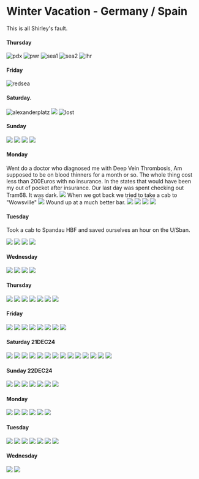 # Winter Vacation - Germany / Spain
This is all Shirley's fault.
#### Thursday
![pdx](images/pdx12dec24.png.png)
![pwr](images/power.jpg)
![sea1](images/sea12dec24-a.jpg)
![sea2](images/sea12dec24-b.jpg)
![lhr](images/LHR13DEC24.jpg)
#### Friday 
![redsea](images/redsea.jpg)
#### Saturday.
![alexanderplatz](images/alexanderplat.jpg)
![](images/alexanderplatz.jpg.jpeg)
![lost](images/lost.jpg)
#### Sunday
![](images/kudamn.jpeg)
![](images/victorycollumn.jpg)
![](images/shirleyasarussian.jpg)
![](images/watchingus.jpg)
#### Monday
Went do a doctor who diagnosed me with Deep Vein Thrombosis, Am supposed to be on blood thinners for a month or so.
The whole thing cost less than 200Euros with no insurance. 
In the states that would have been my out of pocket after insurance.
Our last day was spent checking out Tram68. It was dark.
![](images/tramtonowhere.jpg)
When we got back we tried to take a cab to "Wowsville"
![](images/nowow.jpg)
Wound up at a much better bar.
![](images/gibtesbesserheir.jpg)
![](images/club49.jpg)
![](images/wowok.jpg)
![](images/happy.jpg)
#### Tuesday
Took a cab to Spandau HBF and saved ourselves an hour on the U/Sban.

![](images/koelnerdom.jpg)
![](images/shirleyamdom.jpg)
![](images/domart.jpg)
![](images/thedom.jpeg)
#### Wednesday

![](images/safeonthetrain.jpg)
![](images/friedrichbad.jpg)
![](images/badenbadenweinachtsmarkt.jpg)
![](images/badenbadenfood.jpg)
#### Thursday
![](images/badenbadenwindow.jpg)
![](images/kalrsruhehbf.jpg)
![](images/karlsruhenachstutti.jpg)
![](images/stuttiefoodie.jpg)
![](images/farriswheel.jpg)
![](images/stgflughaven.jpg)
![](images/noknees.jpg)

#### Friday
![](images/roomwithaview.jpg)
![](images/hotelcerevantes.jpg)
![](images/themushroomfromours.jpg)
![](images/theroomfromthemushroom.jpg)
![](images/highonthemushroom.jpg)
![](images/tapas1.jpg)
![](images/tapas2.jpg)
![](images/nightcap.jpg)
#### Saturday 21DEC24
![](images/smallchapel.jpg)
![](images/lunchtapas.jpg)
![](images/outsidethecathedral.jpg)
![](images/shrubbery.jpg)
![](images/alcazar1.jpg)
![](images/alcazar4.jpg)
![](images/alcazar5.jpg)
![](images/alcazardrinks.jpg)
![](images/alcazar2.jpg)
![](images/alcazar3.jpg)
![](images/carriageride1.jpg)
![](images/carriageride2.jpg)
![](images/carriageride3.jpg)
![](images/lastmeal.jpg)
#### Sunday 22DEC24
![](images/spanishcountryside.jpg)
![](images/madarrival.jpg)
![](images/madfirstmeal.jpg)
![](images/madgrinch.jpg)
![](images/noimporta.jpg)
![](images/madcarolers.jpg)
![](images/madlate.jpg)
#### Monday
![](images/sophia.jpg)
![](images/sophiacafe.jpg)
![](images/orozco.jpg)
![](images/grozliketrump.jpg)
![](images/guernica.jpg)
![](images/mad.jpg)
#### Tuesday 
![](images/caixa.jpg)
![](images/lillielbe.jpg)
![](images/dinosaurs.jpg)
![](images/caixacafe.jpg)
![](images/cafebyprado.jpg)
![](images/waitingforflamenco.jpg)
![](images/madflamenco.jpg)

#### Wednesday 
![](images/iberiacrew.jpg)
![](images/lhrout.jpg)